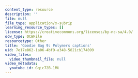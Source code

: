 ```yaml
---
content_type: resource
description: ''
file: null
file_type: application/x-subrip
learning_resource_types: []
license: https://creativecommons.org/licenses/by-nc-sa/4.0/
ocw_type: OCWFile
resourcetype: Other
title: 'Goodie Bag 9: Polymers captions'
uid: 7e17e862-1a06-4bf9-a348-5821cb174099
video_files:
  video_thumbnail_file: null
video_metadata:
  youtube_id: Gqic72B-1MU
---
```

